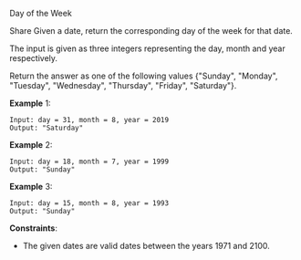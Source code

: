 Day of the Week

Share Given a date, return the corresponding day of the week for that date.

The input is given as three integers representing the day, month and year
respectively.

Return the answer as one of the following values {"Sunday", "Monday", "Tuesday",
"Wednesday", "Thursday", "Friday", "Saturday"}.

**Example** 1:

```
Input: day = 31, month = 8, year = 2019
Output: "Saturday"
```

**Example** 2:

```
Input: day = 18, month = 7, year = 1999
Output: "Sunday"
```

**Example** 3:

```
Input: day = 15, month = 8, year = 1993
Output: "Sunday"
```

**Constraints**:

- The given dates are valid dates between the years 1971 and 2100.
